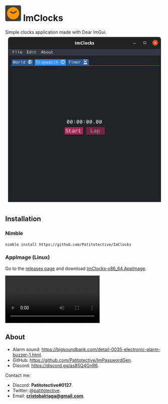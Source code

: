 # <img title="Icon" width=50 height=50 src="https://github.com/Patitotective/ImClocks/blob/main/assets/icon.svg"></img> ImClocks
Simple clocks application made with Dear ImGui.  
![Main window](/screenshots/main.png) 

## Installation
### Nimble
```sh
nimble install https://github.com/Patitotective/ImClocks
```
### AppImage (Linux)
Go to the [releases page](https://github.com/Patitotective/ImClocks/releases/latest) and download [ImClocks-x86_64.AppImage](https://github.com/Patitotective/ImClocks/releases/latest/download/ImClocks-x86_64.AppImage).

![Video](/screenshots/video.mp4)

## About
- Alarm sound: https://bigsoundbank.com/detail-0035-electronic-alarm-buzzer-1.html.
- GitHub: https://github.com/Patitotective/ImPasswordGen.
- Discord: https://discord.gg/as85Q4GnR6.

Contact me:
- Discord: **Patitotective#0127**.
- Twitter: [@patitotective](https://twitter.com/patitotective).
- Email: **cristobalriaga@gmail.com**.
